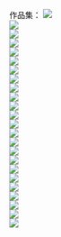 作品集：
![](https://github.com/xiaojuan-hz/works/blob/master/1.png)  
![](https://github.com/xiaojuan-hz/works/blob/master/2.png)  
![](https://github.com/xiaojuan-hz/works/blob/master/3.png)  
![](https://github.com/xiaojuan-hz/works/blob/master/4.png)  
![](https://github.com/xiaojuan-hz/works/blob/master/5.png)  
![](https://github.com/xiaojuan-hz/works/blob/master/6.png)  
![](https://github.com/xiaojuan-hz/works/blob/master/7.png)  
![](https://github.com/xiaojuan-hz/works/blob/master/8.png)  
![](https://github.com/xiaojuan-hz/works/blob/master/9.png)  
![](https://github.com/xiaojuan-hz/works/blob/master/10.png)  
![](https://github.com/xiaojuan-hz/works/blob/master/11.png)  
![](https://github.com/xiaojuan-hz/works/blob/master/12.png)  
![](https://github.com/xiaojuan-hz/works/blob/master/13.png)  
![](https://github.com/xiaojuan-hz/works/blob/master/14.png)  
![](https://github.com/xiaojuan-hz/works/blob/master/15.png)  
![](https://github.com/xiaojuan-hz/works/blob/master/16.png)  
![](https://github.com/xiaojuan-hz/works/blob/master/17.png)  
![](https://github.com/xiaojuan-hz/works/blob/master/18.png)  
![](https://github.com/xiaojuan-hz/works/blob/master/19.png)  
![](https://github.com/xiaojuan-hz/works/blob/master/20.png)  
![](https://github.com/xiaojuan-hz/works/blob/master/21.png)  
![](https://github.com/xiaojuan-hz/works/blob/master/22.png)  
![](https://github.com/xiaojuan-hz/works/blob/master/23.png)  
![](https://github.com/xiaojuan-hz/works/blob/master/24.png)  

